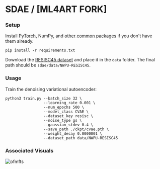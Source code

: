 # SDAE / [ML4ART FORK]

### Setup

Install [PyTorch](https://pytorch.org/get-started/locally/), NumPy, and
[other common packages](https://github.com/ohjay/sdae/blob/master/requirements.txt) if you don't have them already.
```
pip install -r requirements.txt
```

Download the [RESISC45 dataset](http://www.escience.cn/people/JunweiHan/NWPU-RESISC45.html)
and place it in the `data` folder. The final path should be `sdae/data/NWPU-RESISC45`.

### Usage

Train the denoising variational autoencoder:
```
python3 train.py --batch_size 32 \
                 --learning_rate 0.001 \
                 --num_epochs 500 \
                 --model_class CVAE \
                 --dataset_key resisc \
                 --noise_type gs \
                 --gaussian_stdev 0.4 \
                 --save_path ./ckpt/cvae.pth \
                 --weight_decay 0.0000001 \
                 --dataset_path data/NWPU-RESISC45
```

### Associated Visuals

![ofmfts](https://user-images.githubusercontent.com/8358648/59959318-cd262800-9482-11e9-99e4-323066773608.png)

